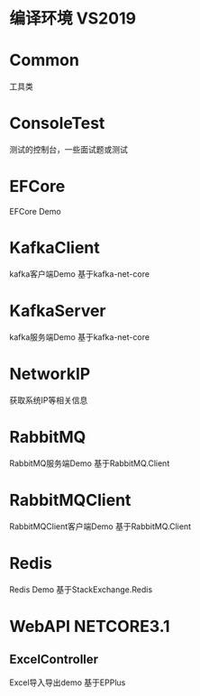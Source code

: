 # 编译环境 VS2019

# Common
工具类

# ConsoleTest
测试的控制台，一些面试题或测试

# EFCore
EFCore Demo

# KafkaClient
kafka客户端Demo
基于kafka-net-core
# KafkaServer
kafka服务端Demo
基于kafka-net-core

# NetworkIP
获取系统IP等相关信息

# RabbitMQ
RabbitMQ服务端Demo 
基于RabbitMQ.Client
# RabbitMQClient
RabbitMQClient客户端Demo
基于RabbitMQ.Client

# Redis
Redis Demo
基于StackExchange.Redis

# WebAPI NETCORE3.1
## ExcelController
Excel导入导出demo
基于EPPlus